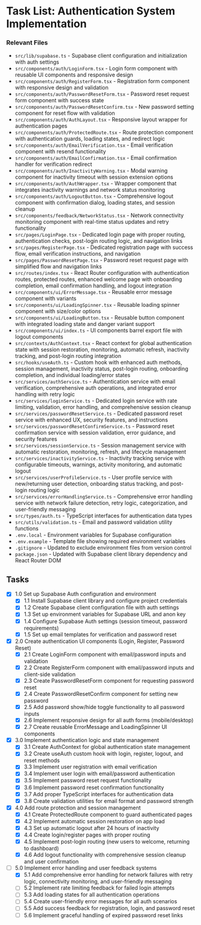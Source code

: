 # Task List: Authentication System Implementation

### Relevant Files

- `src/lib/supabase.ts` - Supabase client configuration and initialization with auth settings
- `src/components/auth/LoginForm.tsx` - Login form component with reusable UI components and responsive design
- `src/components/auth/RegisterForm.tsx` - Registration form component with responsive design and validation
- `src/components/auth/PasswordResetForm.tsx` - Password reset request form component with success state
- `src/components/auth/PasswordResetConfirm.tsx` - New password setting component for reset flow with validation
- `src/components/auth/AuthLayout.tsx` - Responsive layout wrapper for authentication pages
- `src/components/auth/ProtectedRoute.tsx` - Route protection component with authentication guards, loading states, and redirect logic
- `src/components/auth/EmailVerification.tsx` - Email verification component with resend functionality
- `src/components/auth/EmailConfirmation.tsx` - Email confirmation handler for verification redirect
- `src/components/auth/InactivityWarning.tsx` - Modal warning component for inactivity timeout with session extension options
- `src/components/auth/AuthWrapper.tsx` - Wrapper component that integrates inactivity warnings and network status monitoring
- `src/components/auth/LogoutButton.tsx` - Comprehensive logout component with confirmation dialog, loading states, and session cleanup
- `src/components/feedback/NetworkStatus.tsx` - Network connectivity monitoring component with real-time status updates and retry functionality
- `src/pages/LoginPage.tsx` - Dedicated login page with proper routing, authentication checks, post-login routing logic, and navigation links
- `src/pages/RegisterPage.tsx` - Dedicated registration page with success flow, email verification instructions, and navigation
- `src/pages/PasswordResetPage.tsx` - Password reset request page with simplified flow and navigation links
- `src/routes/index.tsx` - React Router configuration with authentication routes, protected routes, enhanced welcome page with onboarding completion, email confirmation handling, and logout integration
- `src/components/ui/ErrorMessage.tsx` - Reusable error message component with variants
- `src/components/ui/LoadingSpinner.tsx` - Reusable loading spinner component with size/color options
- `src/components/ui/LoadingButton.tsx` - Reusable button component with integrated loading state and danger variant support
- `src/components/ui/index.ts` - UI components barrel export file with logout components
- `src/contexts/AuthContext.tsx` - React context for global authentication state with session restoration, monitoring, automatic refresh, inactivity tracking, and post-login routing integration
- `src/hooks/useAuth.ts` - Custom hook with enhanced auth methods, session management, inactivity status, post-login routing, onboarding completion, and individual loading/error states
- `src/services/authService.ts` - Authentication service with email verification, comprehensive auth operations, and integrated error handling with retry logic
- `src/services/loginService.ts` - Dedicated login service with rate limiting, validation, error handling, and comprehensive session cleanup
- `src/services/passwordResetService.ts` - Dedicated password reset service with enhanced UX, security features, and instructions
- `src/services/passwordResetConfirmService.ts` - Password reset confirmation service with session validation, error guidance, and security features
- `src/services/sessionService.ts` - Session management service with automatic restoration, monitoring, refresh, and lifecycle management
- `src/services/inactivityService.ts` - Inactivity tracking service with configurable timeouts, warnings, activity monitoring, and automatic logout
- `src/services/userProfileService.ts` - User profile service with new/returning user detection, onboarding status tracking, and post-login routing logic
- `src/services/errorHandlingService.ts` - Comprehensive error handling service with network failure detection, retry logic, categorization, and user-friendly messaging
- `src/types/auth.ts` - TypeScript interfaces for authentication data types
- `src/utils/validation.ts` - Email and password validation utility functions
- `.env.local` - Environment variables for Supabase configuration
- `.env.example` - Template file showing required environment variables
- `.gitignore` - Updated to exclude environment files from version control
- `package.json` - Updated with Supabase client library dependency and React Router DOM

## Tasks

- [x] 1.0 Set up Supabase Auth configuration and environment
    - [x] 1.1 Install Supabase client library and configure project credentials
    - [x] 1.2 Create Supabase client configuration file with auth settings
    - [x] 1.3 Set up environment variables for Supabase URL and anon key
    - [x] 1.4 Configure Supabase Auth settings (session timeout, password requirements)
    - [x] 1.5 Set up email templates for verification and password reset

- [x] 2.0 Create authentication UI components (Login, Register, Password Reset)
    - [x] 2.1 Create LoginForm component with email/password inputs and validation
    - [x] 2.2 Create RegisterForm component with email/password inputs and client-side validation
    - [x] 2.3 Create PasswordResetForm component for requesting password reset
    - [x] 2.4 Create PasswordResetConfirm component for setting new password
    - [x] 2.5 Add password show/hide toggle functionality to all password inputs
    - [x] 2.6 Implement responsive design for all auth forms (mobile/desktop)
    - [x] 2.7 Create reusable ErrorMessage and LoadingSpinner UI components

- [x] 3.0 Implement authentication logic and state management
    - [x] 3.1 Create AuthContext for global authentication state management
    - [x] 3.2 Create useAuth custom hook with login, register, logout, and reset methods
    - [x] 3.3 Implement user registration with email verification
    - [x] 3.4 Implement user login with email/password authentication
    - [x] 3.5 Implement password reset request functionality
    - [x] 3.6 Implement password reset confirmation functionality
    - [x] 3.7 Add proper TypeScript interfaces for authentication data
    - [x] 3.8 Create validation utilities for email format and password strength

- [x] 4.0 Add route protection and session management
    - [x] 4.1 Create ProtectedRoute component to guard authenticated pages
    - [x] 4.2 Implement automatic session restoration on app load
    - [x] 4.3 Set up automatic logout after 24 hours of inactivity
    - [x] 4.4 Create login/register pages with proper routing
    - [x] 4.5 Implement post-login routing (new users to welcome, returning to dashboard)
    - [x] 4.6 Add logout functionality with comprehensive session cleanup and user confirmation

- [ ] 5.0 Implement error handling and user feedback systems
    - [x] 5.1 Add comprehensive error handling for network failures with retry logic, connectivity monitoring, and user-friendly messaging
    - [ ] 5.2 Implement rate limiting feedback for failed login attempts
    - [ ] 5.3 Add loading states for all authentication operations
    - [ ] 5.4 Create user-friendly error messages for all auth scenarios
    - [ ] 5.5 Add success feedback for registration, login, and password reset
    - [ ] 5.6 Implement graceful handling of expired password reset links